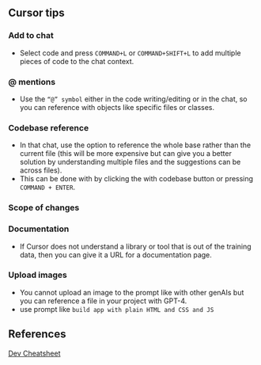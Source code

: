 ## Cursor tips 

### Add to chat 
- Select code and press `COMMAND+L` or `COMMAND+SHIFT+L` to add multiple pieces of code to the chat context.

### @ mentions
- Use the `“@” symbol` either in the code writing/editing or in the chat, so you can reference with objects like specific files or classes.

### Codebase reference
- In that chat, use the option to reference the whole base rather than the current file (this will be more expensive but can give you a better solution by understanding multiple files and the suggestions can be across files).
- This can be done with by clicking the with codebase button or pressing `COMMAND + ENTER`.

### Scope of changes

### Documentation
- If Cursor does not understand a library or tool that is out of the training data, then you can give it a URL for a documentation page.

### Upload images
- You cannot upload an image to the prompt like with other genAIs but you can reference a file in your project with GPT-4. 
- use prompt like `build app with plain HTML and CSS and JS`


### 
## References
[Dev Cheatsheet](https://michaelcurrin.github.io/dev-cheatsheets/cheatsheets/artificial-intelligence/cursor/)

